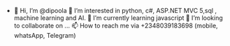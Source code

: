 - 👋 Hi, I’m @dipoola
👀 I’m interested in python, c#, ASP.NET MVC 5,sql , machine learning and AI.
🌱 I’m currently learning  javascript
💞️ I’m looking to collaborate on ...
📫 How to reach me via +2348039183698 (mobile, whatsApp, Telegram)
<!---
dipoola/dipoola is a ✨ special ✨ repository because its `README.md` (this file) appears on your GitHub profile.
You can click the Preview link to take a look at your changes.
--->
